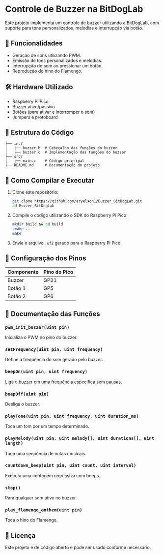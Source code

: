 # Controle de Buzzer na BitDogLab

Este projeto implementa um controle de buzzer utilizando a BitDogLab, com suporte para tons personalizados, melodias e interrupção via botão.

## 📌 Funcionalidades
- Geração de sons utilizando PWM.
- Emissão de tons personalizados e melodias.
- Interrupção do som ao pressionar um botão.
- Reprodução do hino do Flamengo.

## 🛠️ Hardware Utilizado
- Raspberry Pi Pico
- Buzzer ativo/passivo
- Botões (para ativar e interromper o som)
- Jumpers e protoboard

## 📜 Estrutura do Código
```
├── inc/
│   ├── buzzer.h  # Cabeçalho das funções do buzzer
│   ├── buzzer.c  # Implementação das funções do buzzer
├── src/
│   ├── main.c    # Código principal
├── README.md     # Documentação do projeto
```

## 🚀 Como Compilar e Executar
1. Clone este repositório:
   ```sh
   git clone https://github.com/aryelson1/Buzzer_BitDogLab.git
   cd Buzzer_BitDogLab
   ```
2. Compile o código utilizando o SDK do Raspberry Pi Pico:
   ```sh
   mkdir build && cd build
   cmake ..
   make
   ```
3. Envie o arquivo `.uf2` gerado para o Raspberry Pi Pico.

## 🔧 Configuração dos Pinos
| Componente | Pino do Pico |
|------------|-------------|
| Buzzer     | GP21        |
| Botão 1    | GP5         |
| Botão 2    | GP6         |

## 📖 Documentação das Funções

### `pwm_init_buzzer(uint pin)`
Inicializa o PWM no pino do buzzer.

### `setFrequency(uint pin, uint frequency)`
Define a frequência do som gerado pelo buzzer.

### `beepOn(uint pin, uint frequency)`
Liga o buzzer em uma frequência específica sem pausas.

### `beepOff(uint pin)`
Desliga o buzzer.

### `playTone(uint pin, uint frequency, uint duration_ms)`
Toca um tom por um tempo determinado.

### `playMelody(uint pin, uint melody[], uint durations[], uint length)`
Toca uma sequência de notas musicais.

### `countdown_beep(uint pin, uint count, uint interval)`
Executa uma contagem regressiva com beeps.

### `stop()`
Para qualquer som ativo no buzzer.

### `play_flamengo_anthem(uint pin)`
Toca o hino do Flamengo.

## 📝 Licença
Este projeto é de código aberto e pode ser usado conforme necessário.

